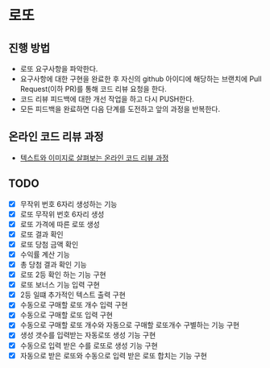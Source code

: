 # 로또
## 진행 방법
* 로또 요구사항을 파악한다.
* 요구사항에 대한 구현을 완료한 후 자신의 github 아이디에 해당하는 브랜치에 Pull Request(이하 PR)를 통해 코드 리뷰 요청을 한다.
* 코드 리뷰 피드백에 대한 개선 작업을 하고 다시 PUSH한다.
* 모든 피드백을 완료하면 다음 단계를 도전하고 앞의 과정을 반복한다.

## 온라인 코드 리뷰 과정
* [텍스트와 이미지로 살펴보는 온라인 코드 리뷰 과정](https://github.com/next-step/nextstep-docs/tree/master/codereview)

## TODO
- [x] 무작위 번호 6자리 생성하는 기능
- [x] 로또 무작위 번호 6자리 생성
- [x] 로또 가격에 따른 로또 생성
- [x] 로또 결과 확인
- [x] 로또 당첨 금액 확인
- [x] 수익률 계산 기능
- [x] 총 당첨 결과 확인 기능
- [x] 로또 2등 확인 하는 기능 구현
- [x] 로또 보너스 기능 입력 구현
- [x] 2등 일떄 추가적인 텍스트 출력 구현
- [x] 수동으로 구매할 로또 개수 입력 구현
- [x] 수동으로 구매할 로또 입력 구현
- [x] 수동으로 구매할 로또 개수와 자동으로 구매할 로또개수 구별하는 기능 구현
- [x] 생성 갯수를 입력받는 자동로또 생성 기능 구현
- [x] 수동으로 입력 받은 수를 로또로 생성 기능 구현
- [x] 자동으로 받은 로또와 수동으로 입력 받은 로또 합치는 기능 구현